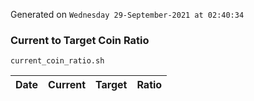 Generated on `Wednesday 29-September-2021 at 02:40:34`

### Current to Target Coin Ratio
`current_coin_ratio.sh`

Date|Current|Target|Ratio
---|---|---|---
